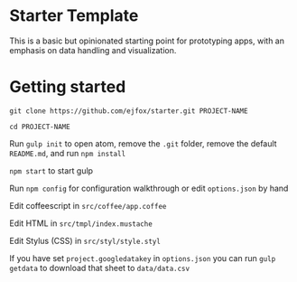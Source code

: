 # Starter Template
This is a basic but opinionated starting point for prototyping apps, with an emphasis on data handling and visualization.

# Getting started

`git clone https://github.com/ejfox/starter.git PROJECT-NAME`

`cd PROJECT-NAME`

Run `gulp init` to open atom, remove the `.git` folder, remove the default `README.md`, and run `npm install`

`npm start` to start gulp

Run `npm config` for configuration walkthrough or edit `options.json` by hand

Edit coffeescript in `src/coffee/app.coffee`

Edit HTML in `src/tmpl/index.mustache`

Edit Stylus (CSS) in `src/styl/style.styl`

If you have set `project.googledatakey` in `options.json` you can run `gulp getdata` to download that sheet to `data/data.csv`
